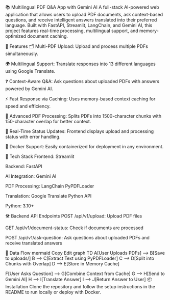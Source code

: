 📚 Multilingual PDF Q&A App with Gemini AI
A full-stack AI-powered web application that allows users to upload PDF documents, ask context-based questions, and receive intelligent answers translated into their preferred language. Built with FastAPI, Streamlit, LangChain, and Gemini AI, this project features real-time processing, multilingual support, and memory-optimized document caching.

🌟 Features
🗂️ Multi-PDF Upload: Upload and process multiple PDFs simultaneously.

🌍 Multilingual Support: Translate responses into 13 different languages using Google Translate.

❓ Context-Aware Q&A: Ask questions about uploaded PDFs with answers powered by Gemini AI.

⚡ Fast Response via Caching: Uses memory-based context caching for speed and efficiency.

📄 Advanced PDF Processing: Splits PDFs into 1500-character chunks with 150-character overlap for better context.

🔄 Real-Time Status Updates: Frontend displays upload and processing status with error handling.

🚀 Docker Support: Easily containerized for deployment in any environment.

🧩 Tech Stack
Frontend: Streamlit

Backend: FastAPI

AI Integration: Gemini AI

PDF Processing: LangChain PyPDFLoader

Translation: Google Translate Python API

Python: 3.10+

🛠️ Backend API Endpoints
POST /api/v1/upload: Upload PDF files

GET /api/v1/document-status: Check if documents are processed

POST /api/v1/ask-question: Ask questions about uploaded PDFs and receive translated answers

🔄 Data Flow
mermaid
Copy
Edit
graph TD
A[User Uploads PDFs] --> B[Save to uploads/]
B --> C[Extract Text using PyPDFLoader]
C --> D[Split into Chunks with Overlap]
D --> E[Store in Memory Cache]

F[User Asks Question] --> G[Combine Context from Cache]
G --> H[Send to Gemini AI]
H --> I[Translate Answer]
I --> J[Return Answer to User]
📦 Installation
Clone the repository and follow the setup instructions in the README to run locally or deploy with Docker.
